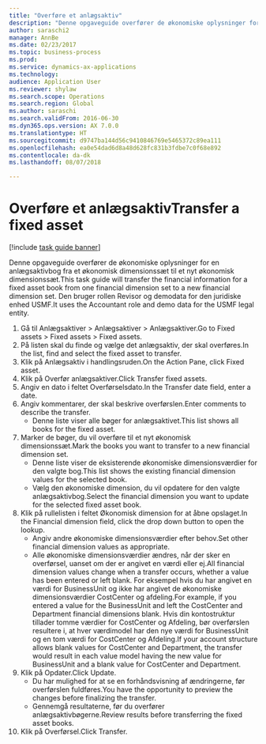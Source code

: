 ```yaml
--- 
title: "Overføre et anlægsaktiv"
description: "Denne opgaveguide overfører de økonomiske oplysninger for en anlægsaktivbog fra et økonomisk dimensionssæt til et nyt økonomisk dimensionssæt."
author: saraschi2
manager: AnnBe
ms.date: 02/23/2017
ms.topic: business-process
ms.prod: 
ms.service: dynamics-ax-applications
ms.technology: 
audience: Application User
ms.reviewer: shylaw
ms.search.scope: Operations
ms.search.region: Global
ms.author: saraschi
ms.search.validFrom: 2016-06-30
ms.dyn365.ops.version: AX 7.0.0
ms.translationtype: HT
ms.sourcegitcommit: d9747ba144d56c9410846769e5465372c89ea111
ms.openlocfilehash: ea0e54dad6d8a48d628fc831b3fdbe7c0f68e892
ms.contentlocale: da-dk
ms.lasthandoff: 08/07/2018

---
```

# <a name="transfer-a-fixed-asset"></a><span data-ttu-id="f4def-103">Overføre et anlægsaktiv</span><span class="sxs-lookup"><span data-stu-id="f4def-103">Transfer a fixed asset</span></span>

[!include [task guide banner](../../includes/task-guide-banner.md)]

<span data-ttu-id="f4def-104">Denne opgaveguide overfører de økonomiske oplysninger for en anlægsaktivbog fra et økonomisk dimensionssæt til et nyt økonomisk dimensionssæt.</span><span class="sxs-lookup"><span data-stu-id="f4def-104">This task guide will transfer the financial information for a fixed asset book from one financial dimension set to a new financial dimension set.</span></span>  <span data-ttu-id="f4def-105">Den bruger rollen Revisor og demodata for den juridiske enhed USMF.</span><span class="sxs-lookup"><span data-stu-id="f4def-105">It uses the Accountant role and demo data for the USMF legal entity.</span></span>

1. <span data-ttu-id="f4def-106">Gå til Anlægsaktiver > Anlægsaktiver > Anlægsaktiver.</span><span class="sxs-lookup"><span data-stu-id="f4def-106">Go to Fixed assets > Fixed assets > Fixed assets.</span></span>
2. <span data-ttu-id="f4def-107">På listen skal du finde og vælge det anlægsaktiv, der skal overføres.</span><span class="sxs-lookup"><span data-stu-id="f4def-107">In the list, find and select the fixed asset to transfer.</span></span>
3. <span data-ttu-id="f4def-108">Klik på Anlægsaktiv i handlingsruden.</span><span class="sxs-lookup"><span data-stu-id="f4def-108">On the Action Pane, click Fixed asset.</span></span>
4. <span data-ttu-id="f4def-109">Klik på Overfør anlægsaktiver.</span><span class="sxs-lookup"><span data-stu-id="f4def-109">Click Transfer fixed assets.</span></span>
5. <span data-ttu-id="f4def-110">Angiv en dato i feltet Overførselsdato.</span><span class="sxs-lookup"><span data-stu-id="f4def-110">In the Transfer date field, enter a date.</span></span>
6. <span data-ttu-id="f4def-111">Angiv kommentarer, der skal beskrive overførslen.</span><span class="sxs-lookup"><span data-stu-id="f4def-111">Enter comments to describe the transfer.</span></span>
    * <span data-ttu-id="f4def-112">Denne liste viser alle bøger for anlægsaktivet.</span><span class="sxs-lookup"><span data-stu-id="f4def-112">This list shows all books for the fixed asset.</span></span>  
7. <span data-ttu-id="f4def-113">Marker de bøger, du vil overføre til et nyt økonomisk dimensionssæt.</span><span class="sxs-lookup"><span data-stu-id="f4def-113">Mark the books you want to transfer to a new financial dimension set.</span></span>
    * <span data-ttu-id="f4def-114">Denne liste viser de eksisterende økonomiske dimensionsværdier for den valgte bog.</span><span class="sxs-lookup"><span data-stu-id="f4def-114">This list shows the existing financial dimension values for the selected book.</span></span>  
    * <span data-ttu-id="f4def-115">Vælg den økonomiske dimension, du vil opdatere for den valgte anlægsaktivbog.</span><span class="sxs-lookup"><span data-stu-id="f4def-115">Select the financial dimension you want to update for the selected fixed asset book.</span></span>  
8. <span data-ttu-id="f4def-116">Klik på rullelisten i feltet Økonomisk dimension for at åbne opslaget.</span><span class="sxs-lookup"><span data-stu-id="f4def-116">In the Financial dimension field, click the drop down button to open the lookup.</span></span>
    * <span data-ttu-id="f4def-117">Angiv andre økonomiske dimensionsværdier efter behov.</span><span class="sxs-lookup"><span data-stu-id="f4def-117">Set other financial dimension values as appropriate.</span></span>  
    * <span data-ttu-id="f4def-118">Alle økonomiske dimensionsværdier ændres, når der sker en overførsel, uanset om der er angivet en værdi eller ej.</span><span class="sxs-lookup"><span data-stu-id="f4def-118">All financial dimension values change when a transfer occurs, whether a value has been entered or left blank.</span></span> <span data-ttu-id="f4def-119">For eksempel hvis du har angivet en værdi for BusinessUnit og ikke har angivet de økonomiske dimensionsværdier CostCenter og afdeling.</span><span class="sxs-lookup"><span data-stu-id="f4def-119">For example, if you entered a value for the BusinessUnit and left the CostCenter and Department financial dimensions blank.</span></span> <span data-ttu-id="f4def-120">Hvis din kontostruktur tillader tomme værdier for CostCenter og Afdeling, bør overførslen resultere i, at hver værdimodel har den nye værdi for BusinessUnit og en tom værdi for CostCenter og Afdeling.</span><span class="sxs-lookup"><span data-stu-id="f4def-120">If your account structure allows blank values for CostCenter and Department, the transfer would result in each value model having the new value for BusinessUnit and a blank value for CostCenter and Department.</span></span>  
9. <span data-ttu-id="f4def-121">Klik på Opdater.</span><span class="sxs-lookup"><span data-stu-id="f4def-121">Click Update.</span></span>
    * <span data-ttu-id="f4def-122">Du har mulighed for at se en forhåndsvisning af ændringerne, før overførslen fuldføres.</span><span class="sxs-lookup"><span data-stu-id="f4def-122">You have the opportunity to preview the changes before finalizing the transfer.</span></span>  
    * <span data-ttu-id="f4def-123">Gennemgå resultaterne, før du overfører anlægsaktivbøgerne.</span><span class="sxs-lookup"><span data-stu-id="f4def-123">Review results before transferring the fixed asset books.</span></span>  
10. <span data-ttu-id="f4def-124">Klik på Overførsel.</span><span class="sxs-lookup"><span data-stu-id="f4def-124">Click Transfer.</span></span>



